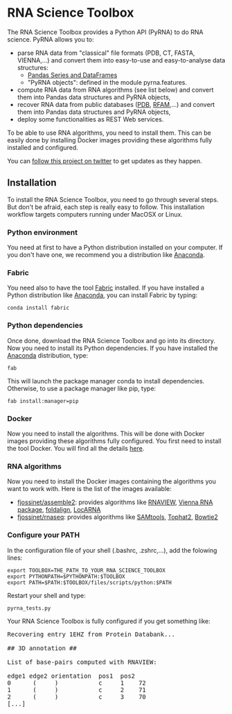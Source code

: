 RNA Science Toolbox
===================

The RNA Science Toolbox provides a Python API (PyRNA) to do RNA science. PyRNA allows you to:

* parse RNA data from "classical" file formats (PDB, CT, FASTA, VIENNA,...) and convert them into easy-to-use and easy-to-analyse data structures:
    * [Pandas Series and DataFrames](http://pandas.pydata.org/pandas-docs/stable/dsintro.html)
    * "PyRNA objects": defined in the module pyrna.features.
* compute RNA data from RNA algorithms (see list below) and convert them into Pandas data structures and PyRNA objects,
* recover RNA data from public databases ([PDB](http://www.rcsb.org/pdb/home/home.do), [RFAM](http://rfam.sanger.ac.uk),...) and convert them into Pandas data structures and PyRNA objects,
* deploy some functionalities as REST Web services.

To be able to use RNA algorithms, you need to install them. This can be easily done by installing Docker images providing these algorithms fully installed and configured.

You can [follow this project on twitter](https://twitter.com/RnaSciToolbox) to get updates as they happen.

Installation
------------

To install the RNA Science Toolbox, you need to go through several steps. But don't be afraid, each step is really easy to follow. This installation workflow targets computers running under MacOSX or Linux.

### Python environment

You need at first to have a Python distribution installed on your computer. If you don't have one, we recommend you a distribution like [Anaconda](https://www.continuum.io/why-anaconda).

### Fabric

You need also to have the tool [Fabric](http://www.fabfile.org) installed. If you have installed a Python distribution like [Anaconda](https://www.continuum.io/why-anaconda), you can install Fabric by typing:

    conda install fabric

### Python dependencies

Once done, download the RNA Science Toolbox and go into its directory. Now you need to install its Python dependencies. If you have installed the [Anaconda](https://www.continuum.io/why-anaconda) distribution, type:


    fab

This will launch the package manager conda to install dependencies. Otherwise, to use a package manager like pip, type:

    fab install:manager=pip

### Docker

Now you need to install the algorithms. This will be done with Docker images providing these algorithms fully configured. You first need to install the tool Docker. You will find all the details [here](https://docs.docker.com/engine/installation/).

### RNA algorithms

Now you need to install the Docker images containing the algorithms you want to work with. Here is the list of the images available:

 * [fjossinet/assemble2](https://hub.docker.com/r/fjossinet/assemble2/): provides algorithms like [RNAVIEW](http://ndbserver.rutgers.edu/ndbmodule/services/download/rnaview.html), [Vienna RNA package](https://www.tbi.univie.ac.at/RNA/), [foldalign](http://rth.dk/resources/foldalign/), [LocARNA](http://rna.informatik.uni-freiburg.de/LocARNA/)
 * [fjossinet/rnaseq](https://hub.docker.com/r/fjossinet/rnaseq/): provides algorithms like [SAMtools](http://samtools.sourceforge.net), [Tophat2](https://ccb.jhu.edu/software/tophat/), [Bowtie2](http://bowtie-bio.sourceforge.net/bowtie2/index.shtml)

### Configure your PATH

In the configuration file of your shell (.bashrc, .zshrc,...), add the folowing lines:

    export TOOLBOX=THE_PATH_TO_YOUR_RNA_SCIENCE_TOOLBOX
    export PYTHONPATH=$PYTHONPATH:$TOOLBOX
    export PATH=$PATH:$TOOLBOX/files/scripts/python:$PATH

Restart your shell and type:

    pyrna_tests.py

Your RNA Science Toolbox is fully configured if you get something like:

<pre>
Recovering entry 1EHZ from Protein Databank...

## 3D annotation ##

List of base-pairs computed with RNAVIEW:

edge1 edge2 orientation  pos1  pos2
0      (     )           c     1    72
1      (     )           c     2    71
2      (     )           c     3    70
[...]
</pre>
